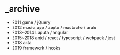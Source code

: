 # _archive

- 2011 game / jQuery
- 2012 music_app / zepto / mustache / arale 
- 2013~2014 Laputa / angular
- 2015~2018 antd / react / typescript / webpack / jest
- 2018 anta
- 2019 framework / hooks
